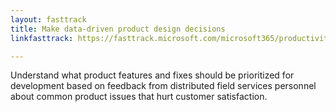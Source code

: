```yaml
---
layout: fasttrack
title: Make data-driven product design decisions
linkfasttrack: https://fasttrack.microsoft.com/microsoft365/productivitylibrary/Make-datadriven-product-design-decisions 

---
```

Understand what product features and fixes should be prioritized for development based on feedback from distributed field services personnel about common product issues that hurt customer satisfaction.